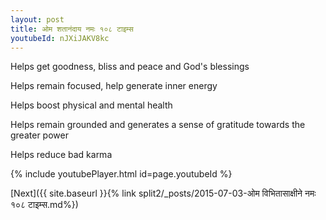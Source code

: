 ```yaml
---
layout: post
title: ओम शतानंदाय नमः १०८ टाइम्स
youtubeId: nJXiJAKV8kc
---
```

 
 
Helps get goodness, bliss and peace and God's blessings
 
Helps remain focused, help generate inner energy 
 
Helps boost physical and mental health 
 
Helps remain grounded and generates a sense of gratitude towards the greater power 
 
Helps reduce bad karma
 
 
 
 


{% include youtubePlayer.html id=page.youtubeId %}
 
[Next]({{ site.baseurl }}{% link  split2/_posts/2015-07-03-ओम विभितासाक्षीने नमः १०८ टाइम्स.md%})
 
